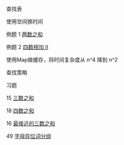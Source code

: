 查找表

使用空间换时间

例题 1 [两数之和](https://leetcode-cn.com/problems/two-sum/)

例题 2 [四数相加 II](https://leetcode-cn.com/problems/4sum-ii/)

使用Map做缓存，将时间复杂度从 n^4 降到 n^2

查找策略

习题

15 [三数之和](https://leetcode-cn.com/problems/3sum/)

18 [四数之和](https://leetcode-cn.com/problems/4sum/)

16 [最接近的三数之和](https://leetcode-cn.com/problems/3sum-closest/)

49 [字母异位词分组](https://leetcode-cn.com/problems/group-anagrams/)

